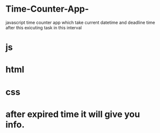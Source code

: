 # Time-Counter-App-
javascript time counter app which take current datetime and deadline time after this exicuting task in this interval 
# js
# html
# css
# after expired time it will give you info.
